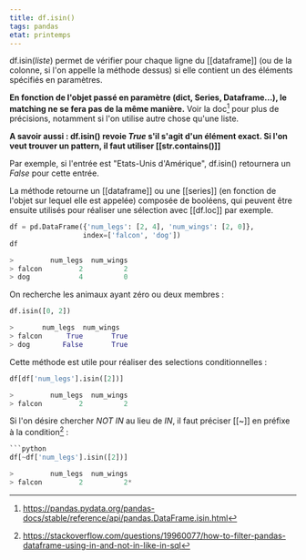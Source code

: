 ```yaml
---
title: df.isin()
tags: pandas
etat: printemps
---
```


df.isin(*liste*) permet de vérifier pour chaque ligne du [[dataframe]] (ou de la colonne, si l'on appelle la méthode dessus) si elle contient un des éléments spécifiés en paramètres.

**En fonction de l'objet passé en paramètre (dict, Series, Dataframe...), le matching ne se fera pas de la même manière.** Voir la doc[^1] pour plus de précisions, notamment si l'on utilise autre chose qu'une liste.

[^1]: https://pandas.pydata.org/pandas-docs/stable/reference/api/pandas.DataFrame.isin.html

**A savoir aussi : df.isin() revoie *True* s'il s'agit d'un élément exact. Si l'on veut trouver un pattern, il faut utiliser [[str.contains()]]**

Par exemple, si l'entrée est "Etats-Unis d'Amérique", df.isin() retournera un *False* pour cette entrée.


La méthode retourne un [[dataframe]] ou une [[series]] (en fonction de l'objet sur lequel elle est appelée) composée de booléens, qui peuvent être ensuite utilisés pour réaliser une sélection avec [[df.loc]] par exemple.

```python
df = pd.DataFrame({'num_legs': [2, 4], 'num_wings': [2, 0]},
                  index=['falcon', 'dog'])
df

>         num_legs  num_wings
> falcon         2          2
> dog            4          0
````

On recherche les animaux ayant zéro ou deux membres :

```python
df.isin([0, 2])

>		num_legs  num_wings
> falcon      True       True
> dog        False       True
````

Cette méthode est utile pour réaliser des selections conditionnelles :

```python
df[df['num_legs'].isin([2])]

>         num_legs  num_wings
> falcon         2          2
````

Si l'on désire chercher *NOT IN* au lieu de *IN*, il faut préciser [[~]] en préfixe à la condition[^2] :
[^2]: https://stackoverflow.com/questions/19960077/how-to-filter-pandas-dataframe-using-in-and-not-in-like-in-sql

```python
```python
df[~df['num_legs'].isin([2])]

>         num_legs  num_wings
> falcon         2          2*
````

